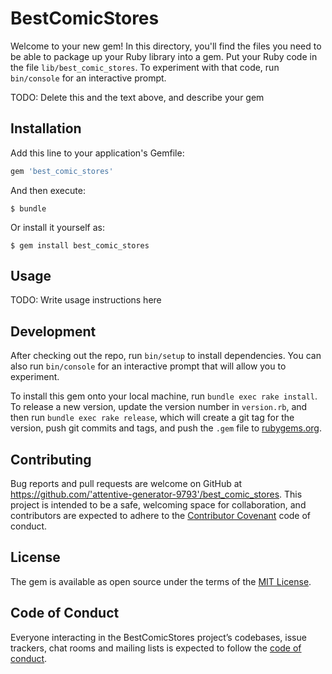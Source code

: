 # BestComicStores

Welcome to your new gem! In this directory, you'll find the files you need to be able to package up your Ruby library into a gem. Put your Ruby code in the file `lib/best_comic_stores`. To experiment with that code, run `bin/console` for an interactive prompt.

TODO: Delete this and the text above, and describe your gem

## Installation

Add this line to your application's Gemfile:

```ruby
gem 'best_comic_stores'
```

And then execute:

    $ bundle

Or install it yourself as:

    $ gem install best_comic_stores

## Usage

TODO: Write usage instructions here

## Development

After checking out the repo, run `bin/setup` to install dependencies. You can also run `bin/console` for an interactive prompt that will allow you to experiment.

To install this gem onto your local machine, run `bundle exec rake install`. To release a new version, update the version number in `version.rb`, and then run `bundle exec rake release`, which will create a git tag for the version, push git commits and tags, and push the `.gem` file to [rubygems.org](https://rubygems.org).

## Contributing

Bug reports and pull requests are welcome on GitHub at https://github.com/'attentive-generator-9793'/best_comic_stores. This project is intended to be a safe, welcoming space for collaboration, and contributors are expected to adhere to the [Contributor Covenant](http://contributor-covenant.org) code of conduct.

## License

The gem is available as open source under the terms of the [MIT License](https://opensource.org/licenses/MIT).

## Code of Conduct

Everyone interacting in the BestComicStores project’s codebases, issue trackers, chat rooms and mailing lists is expected to follow the [code of conduct](https://github.com/'attentive-generator-9793'/best_comic_stores/blob/master/CODE_OF_CONDUCT.md).
